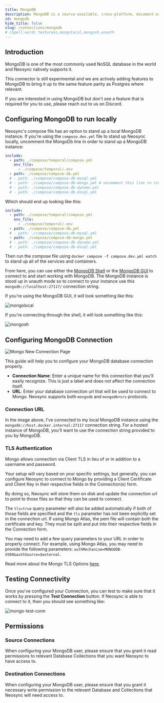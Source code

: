 ```yaml
---
title: MongoDB
description: MongoDB is a source-available, cross-platform, document-oriented database program.
id: mongodb
hide_title: false
slug: /connections/mongodb
# cSpell:words textareas,mongolocal,mongosh,unauth
---
```


## Introduction

MongoDB is one of the most commonly used NoSQL database in the world and Neosync natively supports it.

This connector is still experimental and we are actively adding features to MongoDB to bring it up to the same feature parity as Postgres where relevant.

If you are interested in using MongoDB but don't see a feature that is required for you to use, please reach out to us on Discord.

## Configuring MongoDB to run locally

Neosync's compose file has an option to stand up a local MongoDB instance. If you're using the `compose.dev.yml` file to stand up Neosync locally, uncomment the MongoDb line in order to stand up a MongoDB instance:

```yaml
include:
  - path: ./compose/temporal/compose.yml
    env_file:
      - ./compose/temporal/.env
  - path: ./compose/compose-db.yml
  # - path: ./compose/compose-db-mysql.yml
  # - path: ./compose/compose-db-mongo.yml # uncomment this line to stand up an local instance of MongoDB
  # - path: ./compose/compose-db-dynamo.yml
  # - path: ./compose/compose-db-mssql.yml
```

Which should end up looking like this:

```yaml
include:
  - path: ./compose/temporal/compose.yml
    env_file:
      - ./compose/temporal/.env
  - path: ./compose/compose-db.yml
  # - path: ./compose/compose-db-mysql.yml
  - path: ./compose/compose-db-mongo.yml
  # - path: ./compose/compose-db-dynamo.yml
  # - path: ./compose/compose-db-mssql.yml
```

Then run the compose file using `docker compose -f compose.dev.yml watch` to stand up all of the services and containers.

From here, you can use either the [MongoDB Shell](https://www.mongodb.com/docs/v4.4/mongo/) or the [MongoDB GUI](https://www.mongodb.com/try/download/compass) to connect to and start working with MongoDB. The MongoDB instance is stood up in unauth mode so to connect to your instance use this `mongodb://localhost:27117/` connection string.

If you're using the MongoDB GUI, it will look something like this:

![mongolocal](/img/mongolocal.png)

If you're connecting through the shell, it will look something like this:

![mongosh](/img/mongosh.png)

## Configuring MongoDB Connection

![Mongo New Connection Page](/img/mongoconn.png)

This guide will help you to configure your MongoDB database connection properly.

- **Connection Name**: Enter a unique name for this connection that you'll easily recognize. This is just a label and does not affect the connection itself.
- **URL**: Enter your database connection url that will be used to connect to Mongo. Neosync supports both `mongodb` and `mongodb+srv` protocols.

### Connection URL

In the image above, I've connected to my local MongoDB instance using the `mongodb://host.docker.internal:27117` connection string. For a hosted instance of MongoDB, you'll want to use the connection string provided to you by MongoDB.

### TLS Authentication

Mongo allows connection via Client TLS in lieu of or in addition to a username and password.

Your setup will vary based on your specific settings, but generally, you can configure Neosync to connect to Mongo by providing a Client Certificate and Client Key in their respective fields in the Connection(s) form.

By doing so, Neosync will store them on disk and update the connection url to point to those files so that they can be used to connect.

The `tls=true` query parameter will also be added automatically if both of those fields are specified and the `tls` parameter has not been explicitly set in the connection url.
If using Mongo Atlas, the pem file will contain both the certificate and key. They must be split and put into their respective fields in the Connection form.

You may need to add a few query parameters to your URL in order to properly connect.
For example, using Mongo Atlas, you may need to provide the following parameters: `authMechanism=MONGODB-X509&authSource=$external`.

Read more about the Mongo TLS Options [here](https://www.mongodb.com/docs/manual/reference/connection-string/#tls-options).

## Testing Connectivity

Once you've configured your Connection, you can test to make sure that it works by pressing the **Test Connection** button. If Neosync is able to connect to it, then you should see something like:

![mongo-test-conn](/img/mongotest.png)

## Permissions

### Source Connections

When configuring your MongoDB user, please ensure that you grant it read permissions to relevant Database Collections that you want Neosync to have access to.

### Destination Connections

When configuring your MongoDB user, please ensure that you grant it necessary write permission to the relevant Database and Collections that Neosync will need access to.
